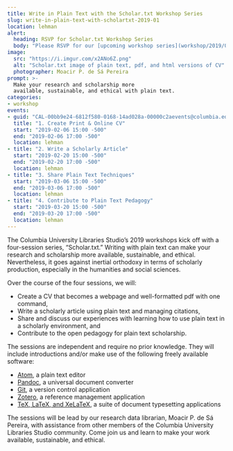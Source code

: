 ```yaml
---
title: Write in Plain Text with the Scholar.txt Workshop Series
slug: write-in-plain-text-with-scholartxt-2019-01
location: lehman
alert:
  heading: RSVP for Scholar.txt Workshop Series
  body: "Please RSVP for our [upcoming workshop series](workshop/2019/01/04/write-in-plain-text-with-scholartxt-2019-01/) by [registering on the Columbia Events page](https://events.columbia.edu/cal/event/eventView.do?b=de&calPath=%2Fpublic%2Fcals%2FMainCal&guid=CAL-00bb9e24-6812f580-0168-14ad028a-00000c2aevents@columbia.edu)."
image:
  src: "https://i.imgur.com/x2ANo6Z.png"
  alt: "Scholar.txt image of plain text, pdf, and html versions of CV"
  photographer: Moacir P. de Sá Pereira
prompt: >-
  Make your research and scholarship more
  available, sustainable, and ethical with plain text.
categories:
- workshop
events:
- guid: "CAL-00bb9e24-6812f580-0168-14ad028a-00000c2aevents@columbia.edu"
  title: "1. Create Print & Online CV"
  start: "2019-02-06 15:00 -500"
  end: "2019-02-06 17:00 -500"
  location: lehman
- title: "2. Write a Scholarly Article"
  start: "2019-02-20 15:00 -500"
  end: "2019-02-20 17:00 -500"
  location: lehman
- title: "3. Share Plain Text Techniques"
  start: "2019-03-06 15:00 -500"
  end: "2019-03-06 17:00 -500"
  location: lehman
- title: "4. Contribute to Plain Text Pedagogy"
  start: "2019-03-20 15:00 -500"
  end: "2019-03-20 17:00 -500"
  location: lehman
---
```


The Columbia University Libraries Studio’s 2019 workshops kick off with a
four-session series, “Scholar.txt.” Writing with plain text can make your
research and scholarship more available, sustainable, and ethical.
Nevertheless, it goes against inertial orthodoxy in terms of scholarly
production, especially in the humanities and social sciences.

Over the course of the four sessions, we will:

* Create a CV that becomes a webpage and well-formatted pdf with one command,
* Write a scholarly article using plain text and managing citations,
* Share and discuss our experiences with learning how to use plain text in a
  scholarly environment, and
* Contribute to the open pedagogy for plain text scholarship.

The sessions are independent and require no prior knowledge. They will include
introductions and/or make use of the following freely available software:

* [Atom](http://atom.io), a plain text editor
* [Pandoc](http://pandoc.org), a universal document converter
* [Git](http://git-scm.com), a version control application
* [Zotero](http://zotero.org), a reference management application
* [TeX, LaTeX, and XeLaTeX](http://ctan.org), a suite of document typesetting
applications

The sessions will be lead by our research data librarian, Moacir P. de Sá
Pereira, with assistance from other members of the Columbia University
Libraries Studio community. Come join us and learn to make your work
available, sustainable, and ethical.
